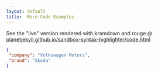 ```yaml
---
layout: default
title:  More Code Examples
---
```


See the "live" version rendered with kramdown and rouge @ [planetjekyll.github.io/sandbox-syntax-highlighter/code.html](http://planetjekyll.github.io/sandbox-syntax-highlighter/code.html)

```json
{
 "company": "Volkswagen Motors",
 "brand": "Skoda"
}
```


